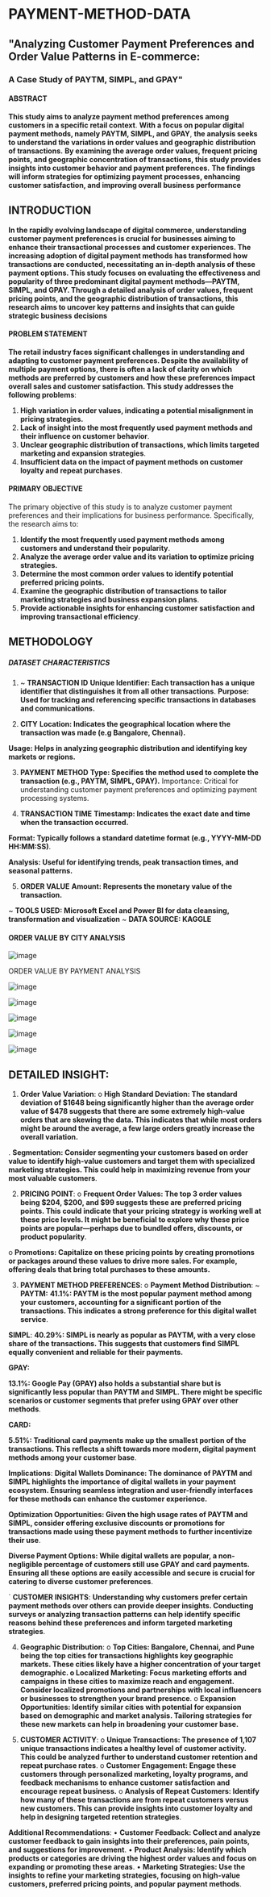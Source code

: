 # PAYMENT-METHOD-DATA
## "Analyzing Customer Payment Preferences and Order Value Patterns in E-commerce:
### A Case Study of PAYTM, SIMPL, and GPAY"
#### ABSTRACT
**This study aims to analyze payment method preferences among customers in a specific retail context**. 
**With a focus on popular digital payment methods, namely PAYTM, SIMPL, and GPAY**,
**the analysis seeks to understand the variations in order values and geographic**
**distribution of transactions.**
**By examining the average order values, frequent pricing points, and geographic 
concentration of transactions, this study provides insights into customer
behavior and payment preferences.**
**The findings will inform strategies for optimizing payment processes, 
enhancing customer satisfaction, and improving overall business performance**


## INTRODUCTION

**In the rapidly evolving landscape of digital commerce, understanding customer payment preferences is 
crucial for businesses aiming to enhance their transactional processes and customer experiences. The 
increasing adoption of digital payment methods has transformed how transactions are conducted, 
necessitating an in-depth analysis of these payment options. This study focuses on evaluating the 
effectiveness and popularity of three predominant digital payment methods—PAYTM, SIMPL, and GPAY. Through 
a detailed analysis of order values, frequent pricing points, and the geographic distribution of 
transactions, this research aims to uncover key patterns and insights that can guide strategic business** 
**decisions**

#### PROBLEM STATEMENT

**The retail industry faces significant challenges in understanding and adapting to customer payment 
preferences. Despite the availability of multiple payment options, there is often a lack of clarity on 
which methods are preferred by customers and how these preferences impact overall sales and customer 
satisfaction. This study addresses the following problems**:

1.	**High variation in order values, indicating a potential misalignment in pricing strategies.**
2.	**Lack of insight into the most frequently used payment methods and their influence on customer behavior**.
3.	**Unclear geographic distribution of transactions, which limits targeted marketing and expansion strategies**.
4.	**Insufficient data on the impact of payment methods on customer loyalty and repeat purchases**.

   #### PRIMARY OBJECTIVE

   The primary objective of this study is to analyze customer payment preferences and their implications for business performance. Specifically, the research aims to:
1.	**Identify the most frequently used payment methods among customers and understand their popularity**.
2.	**Analyze the average order value and its variation to optimize pricing strategies.**
3.	**Determine the most common order values to identify potential preferred pricing points.**
4.	**Examine the geographic distribution of transactions to tailor marketing strategies and business expansion plans**.
5.	**Provide actionable insights for enhancing customer satisfaction and improving transactional efficiency**.

## METHODOLOGY
##### DATASET CHARACTERISTICS
1. ~ **TRANSACTION ID**
**Unique Identifier: Each transaction has a unique identifier that distinguishes it from all other transactions**.
**Purpose: Used for tracking and referencing specific transactions in databases and communications.**

2. **CITY**
**Location: Indicates the geographical location where the transaction was made (e.g Bangalore, Chennai).**

**Usage: Helps in analyzing geographic distribution and identifying key markets or regions.**

3. **PAYMENT METHOD**
**Type: Specifies the method used to complete the transaction (e.g., PAYTM, SIMPL, GPAY).**
Importance: Critical for understanding customer payment preferences and optimizing payment processing systems.

4. **TRANSACTION TIME**
**Timestamp: Indicates the exact date and time when the transaction occurred.**

**Format: Typically follows a standard datetime format (e.g., YYYY-MM-DD HH:MM:SS)**.

**Analysis: Useful for identifying trends, peak transaction times, and seasonal patterns.**

5. **ORDER VALUE**
**Amount: Represents the monetary value of the transaction.**

~ **TOOLS USED: Microsoft Excel and Power BI for data cleansing, transformation and visualization**
~ **DATA SOURCE: KAGGLE**

#### ORDER VALUE BY CITY ANALYSIS

![image](https://github.com/user-attachments/assets/906039b1-3525-473e-a05e-8b3b76a13fc7)

   ORDER VALUE BY PAYMENT ANALYSIS

![image](https://github.com/user-attachments/assets/4433bd7f-587b-4e6d-86af-ccc31558fba5)

![image](https://github.com/user-attachments/assets/e99ce3f9-e781-440d-b548-97a7a12f0fdf)

![image](https://github.com/user-attachments/assets/8cb545db-f0f7-4e98-b2e7-d012d369157d)

![image](https://github.com/user-attachments/assets/36a6365e-6e36-4120-8e8e-15660ce2cccb)

![image](https://github.com/user-attachments/assets/87e1c7ff-9442-4a85-a9ed-5bc64758d58e)


## DETAILED INSIGHT:
1.	**Order Value Variation**:
o	**High Standard Deviation: The standard deviation of $1648 being significantly higher than the average order value of $478 suggests that there are some extremely high-value orders that are skewing the data. This indicates that while most orders might be around the average, a few large orders greatly increase the overall variation.**

. **Segmentation: Consider segmenting your customers based on order value to identify high-value customers and target them with specialized marketing strategies. This could help in maximizing revenue from your most valuable customers**.

2.	**PRICING POINT**:
o	**Frequent Order Values: The top 3 order values being $204, $200, and $99 suggests these are preferred pricing points. This could indicate that your pricing strategy is working well at these price levels. It might be beneficial to explore why these price points are popular—perhaps due to bundled offers, discounts, or product popularity**.

o	**Promotions: Capitalize on these pricing points by creating promotions or packages around these values to drive more sales. For example, offering deals that bring total purchases to these amounts.**

3.	**PAYMENT METHOD PREFERENCES**:
o	**Payment Method Distribution**:
~ **PAYTM:**
**41.1%: PAYTM is the most popular payment method among your customers, accounting for a significant portion of the transactions. This indicates a strong preference for this digital wallet service**.

**SIMPL**:
**40.29%: SIMPL is nearly as popular as PAYTM, with a very close share of the transactions. This suggests that customers find SIMPL equally convenient and reliable for their payments.**

**GPAY:**

**13.1%: Google Pay (GPAY) also holds a substantial share but is significantly less popular than PAYTM and SIMPL. There might be specific scenarios or customer segments that prefer using GPAY over other methods**.

**CARD:**

**5.51%: Traditional card payments make up the smallest portion of the transactions. This reflects a shift towards more modern, digital payment methods among your customer base**.

**Implications**:
**Digital Wallets Dominance: The dominance of PAYTM and SIMPL highlights the importance of digital wallets in your payment ecosystem. Ensuring seamless integration and user-friendly interfaces for these methods can enhance the customer experience.**

**Optimization Opportunities: Given the high usage rates of PAYTM and SIMPL, consider offering exclusive discounts or promotions for transactions made using these payment methods to further incentivize their use**.

**Diverse Payment Options: While digital wallets are popular, a non-negligible percentage of customers still use GPAY and card payments. Ensuring all these options are easily accessible and secure is crucial for catering to diverse customer preferences**.

` **CUSTOMER INSIGHTS**: 
**Understanding why customers prefer certain payment methods over others can provide deeper insights. Conducting surveys or analyzing transaction patterns can help identify specific reasons behind these preferences and inform targeted marketing strategies**.

4.	**Geographic Distribution**:
o	**Top Cities: Bangalore, Chennai, and Pune being the top cities for transactions highlights key geographic markets. These cities likely have a higher concentration of your target demographic.
o	Localized Marketing: Focus marketing efforts and campaigns in these cities to maximize reach and engagement. Consider localized promotions and partnerships with local influencers or businesses to strengthen your brand presence**.
o	**Expansion Opportunities: Identify similar cities with potential for expansion based on demographic and market analysis. Tailoring strategies for these new markets can help in broadening your customer base.**

6.	**CUSTOMER ACTIVITY**:
o	**Unique Transactions: The presence of 1,107 unique transactions indicates a healthy level of customer activity. This could be analyzed further to understand customer retention and repeat purchase rates**.
o	**Customer Engagement: Engage these customers through personalized marketing, loyalty programs, and feedback mechanisms to enhance customer satisfaction and encourage repeat business.**
o	**Analysis of Repeat Customers: Identify how many of these transactions are from repeat customers versus new customers. This can provide insights into customer loyalty and help in designing targeted retention strategies**.

**Additional Recommendations**:
•	**Customer Feedback: Collect and analyze customer feedback to gain insights into their preferences, pain points, and suggestions for improvement**.
•	**Product Analysis: Identify which products or categories are driving the highest order values and focus on expanding or promoting these areas**.
•	**Marketing Strategies: Use the insights to refine your marketing strategies, focusing on high-value customers, preferred pricing points, and popular payment methods**.


